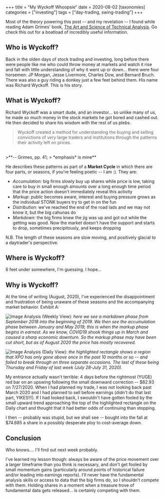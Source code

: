 +++
title = "My Wyckoff Whoopsie"
date = 2020-08-02
[taxonomies]
categories = ["investing"]
tags = ["day-trading, swing-trading"]
+++

Most of the theory powering this post -- and my revelation -- I found while reading Adam Grimes' book, [The Art and Science of Technical Analysis](https://adamhgrimes.com/the-art-and-science-the-book/). Go check this out for a boatload of incredibly useful information.

## Who is Wyckoff?

Back in the olden days of stock trading and investing, long before there were people like me who could throw money at markets and watch it rise and fall with little understanding of why it went up or down... there were four horsemen: JP Morgan, Jesse Livermore, Charles Dow, and Bernard Bruch. There was also a guy riding a donkey just a few feet behind them. His name was Richard Wyckoff. This is his story.

## What is Wyckoff?

Richard Wyckoff was a smart dude, and an investor... so unlike many of us, he made so much money in the stock markets he got bored and cashed out. He then decided to share his wisdom with the rest of us plebs.

> Wyckoff created a method for understanding the buying and selling convictions of *very* large traders and institutions through the patterns their activity left on prices.
<br/>
>**-- Grimes, pp. 41;
> *emphasis* is mine**

He describes these patterns as part of a **Market Cycle** in which there are four parts, or seasons, if you're feeling poetic -- I am :).  They are:
- *Accumulation:* big firms slowly buy up shares while price is low, taking care to buy in small enough amounts over a long enough time period that the price action doesn't immediately reveal this activity
- *Markup:* public becomes aware, interest and buying pressure grows as the individual STONK buyers try to get in on the fun
- *Distribution:* we've reached the end of the road lads and we may not know it, but the big cahunas do
- *Markdown:* the big firms knew the jig was up and got out while the getting was good. Now the market doesn't have the support and starts to drop, sometimes precipitously, and keeps dropping

N.B. The length of these seasons are slow moving, and positively glacial to a daytrader's perspective.

## Where is Wyckoff?

6 feet under somewhere, I'm guessing. I hope...

## Why is Wyckoff?

At the time of writing (August, 2020), I've experienced the disappointment and frustration of being unaware of these seasons and the accompanying market behavior. Exhibit A:

![Image](https://www.tradingview.com/x/HQi3FILl/)
Analysis (Weekly View): *here we see a markdown phase from September 2018 into the beginning of 2019. We then see the accumulation phase between January and May 2019; this is when the markup phase begins in earnest. As we know, COVID19 shook things up in March and caused a sharp economic downturn. So the markup phase may have been cut short, but as of August 2020 the price has mostly recovered.*

![Image](https://www.tradingview.com/x/2h5Hmb0f/)
Analysis (Daily View): *the highlighted rectangle shows a region that XPO has only gone above once in the past 10 months or so -- and failed to break through on three separate occasions. The last of these being Thursday and Friday of last week (July 28-July 31, 2020).* 

My entrance actually wasn't terrible: 4 days before the rightmost (YUGE) red bar on an upswing following the small downward correction -- $82.93 on 7/27/2020. When I had planned my trade, I was not looking back past March 2020 and I had planned to sell before earnings (didn't do that last part, YIKES!!!). If I had looked back, I swouldn't have gotten fooled by the small upward trend approaching the top of the highlighted rectangle on the Daily chart and thought that it had better odds of continuing than stopping.

I then -- probably was stupid, but we shall see -- bought into the fall at $74.685 a share in a possibly desperate ploy to cost-average down.

## Conclusion

Who knows.... I'll find out next week probably.

I've learned my lesson though: always be aware of the price movement over a larger timeframe than you think is necessary, and don't get fooled by small momentum gains (particularly around points of historical failure and/or leading into earnings reports). I'll never have the fundamental analysis skills or access to data that the big firms do, so I shouldn't compete with them. Holding shares in a moment when a treasure trove of fundamental data gets released... is certainly competing with them.
